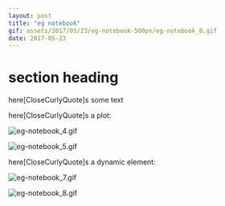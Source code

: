 ```yaml
---
layout: post
title: "eg notebook"
gif: assets/2017/05/23/eg-notebook-500px/eg-notebook_8.gif
date: 2017-05-23
---
```


# section heading

here\[CloseCurlyQuote]s some text

here\[CloseCurlyQuote]s a plot:

![eg-notebook_4.gif](../../../assets/2017/05/23/eg-notebook-500px/eg-notebook_4.gif)

![eg-notebook_5.gif](../../../assets/2017/05/23/eg-notebook-500px/eg-notebook_5.gif)

here\[CloseCurlyQuote]s a dynamic element:

![eg-notebook_7.gif](../../../assets/2017/05/23/eg-notebook-500px/eg-notebook_7.gif)

![eg-notebook_8.gif](../../../assets/2017/05/23/eg-notebook-500px/eg-notebook_8.gif)

